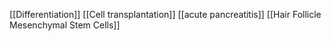 [[Differentiation]]
[[Cell transplantation]]
[[acute pancreatitis]]
[[Hair Follicle Mesenchymal Stem Cells]]
